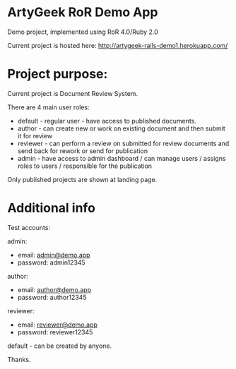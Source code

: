 ArtyGeek RoR Demo App
===============================

Demo project, implemented using RoR 4.0/Ruby 2.0

Current project is hosted here: http://artygeek-rails-demo1.herokuapp.com/

Project purpose:
================

Current project is Document Review System.

There are 4 main user roles:
 - default - regular user - have access to published documents.
 - author - can create new or work on existing document and then submit it for review
 - reviewer - can perform a review on submitted for review documents and send back for rework or send for publication
 - admin - have access to admin dashboard / can manage users / assigns roles to users / responsible for the publication

Only published projects are shown at landing page.

Additional info
=================

Test accounts:

admin:
 - email: admin@demo.app
 - password: admin12345

author:
 - email: author@demo.app
 - password: author12345

reviewer:
 - email: reviewer@demo.app
 - password: reviewer12345
 
default - can be created by anyone.

Thanks.

